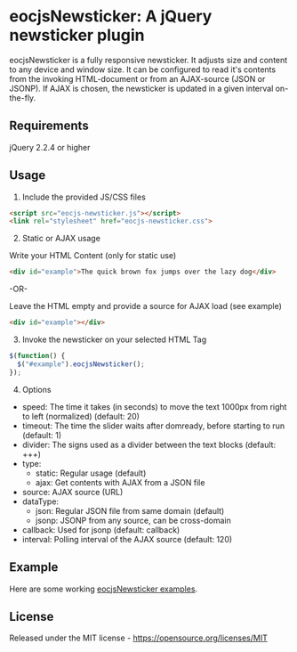 # eocjsNewsticker: A jQuery newsticker plugin

eocjsNewsticker is a fully responsive newsticker. It adjusts size and content to any device and window size. It can be configured to read it's contents from the invoking HTML-document or from an AJAX-source (JSON or JSONP). If AJAX is chosen, the newsticker is updated in a given interval on-the-fly.

## Requirements

jQuery 2.2.4 or higher

## Usage

1. Include the provided JS/CSS files

```html
<script src="eocjs-newsticker.js"></script>
<link rel="stylesheet" href="eocjs-newsticker.css">
```

2. Static or AJAX usage

Write your HTML Content (only for static use)

```html
<div id="example">The quick brown fox jumps over the lazy dog</div>
```

-OR-

Leave the HTML empty and provide a source for AJAX load (see example)

```html
<div id="example"></div>
```

3. Invoke the newsticker on your selected HTML Tag

```javascript
$(function() {
  $("#example").eocjsNewsticker();
});
```

4. Options

  * speed: The time it takes (in seconds) to move the text 1000px from right to left (normalized) (default: 20)
  * timeout: The time the slider waits after domready, before starting to run (default: 1)
  * divider: The signs used as a divider between the text blocks (default: +++)
  * type:
    * static: Regular usage (default)
    * ajax: Get contents with AJAX from a JSON file
  * source: AJAX source (URL)
  * dataType:
    * json: Regular JSON file from same domain (default)
    * jsonp: JSONP from any source, can be cross-domain
  * callback: Used for jsonp (default: callback)
  * interval: Polling interval of the AJAX source (default: 120)

## Example

Here are some working <a href="https://nightside.de/eocjs-newsticker/example.html">eocjsNewsticker examples</a>.

## License

Released under the MIT license - https://opensource.org/licenses/MIT